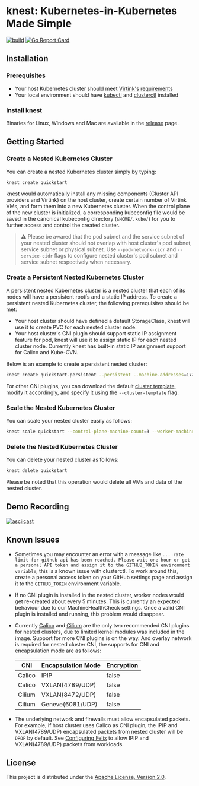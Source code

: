 # knest: Kubernetes-in-Kubernetes Made Simple

[![build](https://github.com/smartxworks/knest/actions/workflows/build.yml/badge.svg)](https://github.com/smartxworks/knest/actions/workflows/build.yml)
[![Go Report Card](https://goreportcard.com/badge/github.com/smartxworks/knest)](https://goreportcard.com/report/github.com/smartxworks/knest)

## Installation

### Prerequisites

- Your host Kubernetes cluster should meet [Virtink's requirements](https://github.com/smartxworks/virtink#requirements)
- Your local environment should have [kubectl](https://kubernetes.io/docs/tasks/tools/#kubectl) and [clusterctl](https://cluster-api.sigs.k8s.io/user/quick-start.html#install-clusterctl) installed

### Install knest

Binaries for Linux, Windows and Mac are available in the [release](https://github.com/smartxworks/knest/releases) page.

## Getting Started

### Create a Nested Kubernetes Cluster

You can create a nested Kubernetes cluster simply by typing:

```bash
knest create quickstart
```

knest would automatically install any missing components (Cluster API providers and Virtink) on the host cluster, create certain number of Virtink VMs, and form them into a new Kubernetes cluster. When the control plane of the new cluster is initialized, a corresponding kubeconfig file would be saved in the canonical kubeconfig directory (`$HOME/.kube/`) for you to further access and control the created cluster.

> ⚠️ Please be awared that the pod subnet and the service subnet of your nested cluster should not overlap with host cluster's pod subnet, service subnet or physical subnet. Use `--pod-network-cidr` and `--service-cidr` flags to configure nested cluster's pod subnet and service subnet respectively when necessary.

### Create a Persistent Nested Kubernetes Cluster

A persistent nested Kubernetes cluster is a nested cluster that each of its nodes will have a persistent rootfs and a static IP address. To create a persistent nested Kubernetes cluster, the following prerequisites should be met:

- Your host cluster should have defined a default StorageClass, knest will use it to create PVC for each nested cluster node.
- Your host cluster's CNI plugin should support static IP assignment feature for pod, knest will use it to assign static IP for each nested cluster node. Currently knest has built-in static IP assignment support for Calico and Kube-OVN.

Below is an example to create a persistent nested cluster:

```bash
knest create quickstart-persistent --persistent --machine-addresses=172.22.127.100-172.22.127.110 --host-cluster-cni=calico
```

For other CNI plugins, you can download the default [cluster template](https://github.com/smartxworks/cluster-api-provider-virtink/tree/main/templates), modify it accordingly, and specify it using the `--cluster-template` flag.

### Scale the Nested Kubernetes Cluster

You can scale your nested cluster easily as follows:

```bash
knest scale quickstart --control-plane-machine-count=3 --worker-machine-count=2
```

### Delete the Nested Kubernetes Cluster

You can delete your nested cluster as follows:

```bash
knest delete quickstart
```

Please be noted that this operation would delete all VMs and data of the nested cluster.

## Demo Recording

[![asciicast](https://asciinema.org/a/509497.svg)](https://asciinema.org/a/509497)

## Known Issues

- Sometimes you may encounter an error with a message like `... rate limit for github api has been reached. Please wait one hour or get a personal API token and assign it to the GITHUB_TOKEN environment variable`, this is a known issue with clusterctl. To work around this, create a personal access token on your GitHub settings page and assign it to the `GITHUB_TOKEN` environment variable.
- If no CNI plugin is installed in the nested cluster, worker nodes would get re-created about every 5 minutes. This is currently an expected behaviour due to our MachineHealthCheck settings. Once a valid CNI plugin is installed and running, this problem would disappear.
- Currently [Calico](https://projectcalico.docs.tigera.io/getting-started/kubernetes/quickstart) and [Cilium](https://docs.cilium.io/en/stable/gettingstarted/#getting-started-guides) are the only two recommended CNI plugins for nested clusters, due to limited kernel modules was included in the image. Support for more CNI plugins is on the way. And overlay network is required for nested cluster CNI, the supports for CNI and encapsulation mode are as follows:

  | CNI    | Encapsulation Mode | Encryption |
  | ------ | ------------------ | ---------- |
  | Calico | IPIP               | false      |
  | Calico | VXLAN(4789/UDP)    | false      |
  | Cilium | VXLAN(8472/UDP)    | false      |
  | Cilium | Geneve(6081/UDP)   | false      |

- The underlying network and firewalls must allow encapsulated packets. For example, if host cluster uses Calico as CNI plugin, the IPIP and VXLAN(4789/UDP) encapsulated packets from nested cluster will be `DROP` by default. See [Configuring Felix](https://projectcalico.docs.tigera.io/reference/felix/configuration) to allow IPIP and VXLAN(4789/UDP) packets from workloads.

## License

This project is distributed under the [Apache License, Version 2.0](LICENSE).
